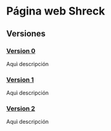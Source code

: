 # Página web Shreck

## Versiones 

### [Version 0](Versi%C3%B3n%200/index.html)

Aquì descripción 

### [Version 1](Versi%C3%B3n%201/index.html)

Aquì descripción

### [Version 2](Versi%C3%B3n%201/index.html)

Aquì descripción 
